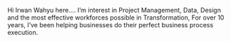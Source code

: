 Hi Irwan Wahyu here....
I’m interest in Project Management, Data, Design and the most effective workforces possible in Transformation, 
For over 10 years, I’ve been helping businesses do their perfect business process execution.
